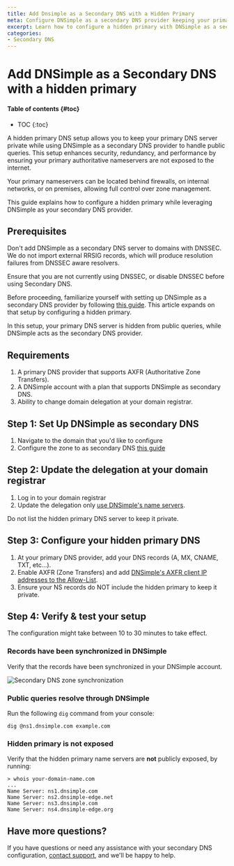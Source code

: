 ```yaml
---
title: Add Dnsimple as a Secondary DNS with a Hidden Primary
meta: Configure DNSimple as a secondary DNS provider keeping your primary nameservers hidden to enhance security.
excerpt: Learn how to configure a hidden primary with DNSimple as a secondary DNS provider.
categories:
- Secondary DNS
---
```


# Add DNSimple as a Secondary DNS with a hidden primary

#### Table of contents {#toc}

* TOC
{:toc}

A hidden primary DNS setup allows you to keep your primary DNS server private while using DNSimple as a secondary DNS provider to handle public queries. This setup enhances security, redundancy, and performance by ensuring your primary authoritative nameservers are not exposed to the internet.

Your primary nameservers can be located behind firewalls, on internal networks, or on premises, allowing full control over zone management.

This guide explains how to configure a hidden primary while leveraging DNSimple as your secondary DNS provider.

## Prerequisites

<warning>
  Don't add DNSimple as a secondary DNS server to domains with DNSSEC. We do not import external RRSIG records, which will produce resolution failures from DNSSEC aware resolvers.

  Ensure that you are not currently using DNSSEC, or disable DNSSEC before using Secondary DNS.
</warning>

Before proceeding, familiarize yourself with setting up DNSimple as a secondary DNS provider by following [this guide](/articles/secondary-dns-dnsimple-as-secondary). This article expands on that setup by configuring a hidden primary.

In this setup, your primary DNS server is hidden from public queries, while DNSimple acts as the secondary DNS provider.

## Requirements

1. A primary DNS provider that supports AXFR (Authoritative Zone Transfers).
2. A DNSimple account with a plan that supports DNSimple as secondary DNS.
3. Ability to change domain delegation at your domain registrar.

## Step 1: Set Up DNSimple as secondary DNS

1. Navigate to the domain that you'd like to configure
2. Configure the zone to as secondary DNS [this guide](/articles/secondary-dns-dnsimple-as-secondary)

## Step 2: Update the delegation at your domain registrar

1. Log in to your domain registrar
2. Update the delegation only [use DNSimple's name servers](/articles/dnsimple-nameservers).

<note>
Do not list the hidden primary DNS server to keep it private.
</note>

## Step 3: Configure your hidden primary DNS

1. At your primary DNS provider, add your DNS records (A, MX, CNAME, TXT, etc...).
2. Enable AXFR (Zone Transfers) and add [DNSimple's AXFR client IP addresses to the Allow-List](https://support.dnsimple.com/articles/secondary-dns-dnsimple-as-secondary/#configuring-axfr-at-your-primary-dns-provider).
3. Ensure your NS records do NOT include the hidden primary to keep it private.

## Step 4: Verify &amp; test your setup

The configuration might take between 10 to 30 minutes to take effect.

### Records have been synchronized in DNSimple

Verify that the records have been synchronized in your DNSimple account.

![Secondary DNS zone synchronization](/files/secondary-dns-record-sync.png)

### Public queries resolve through DNSimple

Run the following `dig` command from your console:
```
dig @ns1.dnsimple.com example.com
```
### Hidden primary is not exposed

Verify that the hidden primary name servers are **not** publicly exposed, by running:
```
> whois your-domain-name.com
...
Name Server: ns1.dnsimple.com
Name Server: ns2.dnsimple-edge.net
Name Server: ns3.dnsimple.com
Name Server: ns4.dnsimple-edge.org
```
## Have more questions? 

If you have questions or need any assistance with your secondary DNS configuration, [contact support](https://dnsimple.com/feedback), and we'll be happy to help.
